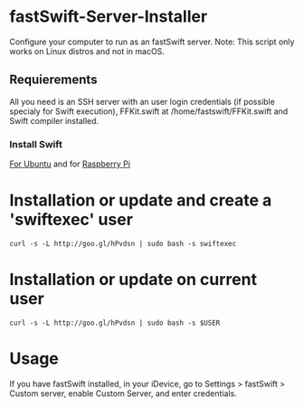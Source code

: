  # fastSwift-Server-Installer
Configure your computer to run as an fastSwift server.
Note: This script only works on Linux distros and not in macOS.

## Requierements
All you need is an SSH server with an user login credentials (if possible specialy for Swift execution), FFKit.swift at /home/fastswift/FFKit.swift and Swift compiler installed.
### Install Swift
[For Ubuntu](https://swift.org/download/) and for [Raspberry Pi](http://www.agreatdaytocode.com/installing-swift-3-0-on-raspberry-pi/)

# Installation or update and create a 'swiftexec' user
```
curl -s -L http://goo.gl/hPvdsn | sudo bash -s swiftexec
```

# Installation or update on current user
```
curl -s -L http://goo.gl/hPvdsn | sudo bash -s $USER
```


# Usage

If you have fastSwift installed, in your iDevice, go to Settings > fastSwift > Custom server, enable Custom Server, and enter credentials.


